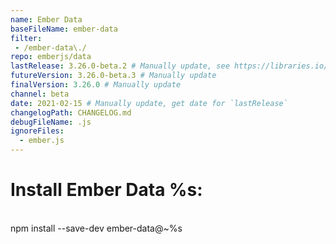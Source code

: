 ```yaml
---
name: Ember Data
baseFileName: ember-data
filter:
 - /ember-data\./
repo: emberjs/data
lastRelease: 3.26.0-beta.2 # Manually update, see https://libraries.io/npm/ember-data throughout
futureVersion: 3.26.0-beta.3 # Manually update
finalVersion: 3.26.0 # Manually update
channel: beta
date: 2021-02-15 # Manually update, get date for `lastRelease` 
changelogPath: CHANGELOG.md
debugFileName: .js
ignoreFiles:
  - ember.js
---
```

# Install Ember Data %s:
<br>
npm install --save-dev ember-data@~%s
